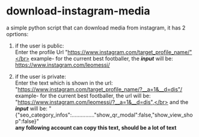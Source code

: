 # download-instagram-media
a simple python script that can download media from instagram, it has 2 oprtions:</br>
1. if the user is public:</br>
  Enter the profile Url "https://www.instagram.com/target_profile_name/"</br>
  example- for the current best footballer, the ***input*** will be: https://www.instagram.com/leomessi/</br>
  
2. if the user is private:</br>
  Enter the text which is shown in the url: "https://www.instagram.com/target_profile_name/?__a=1&__d=dis"/</br>
  example- for the current best footballer, the url will be: "https://www.instagram.com/leomessi/?__a=1&__d=dis",</br>
  and the ***input*** will be: "{"seo_category_infos":..............."show_qr_modal":false,"show_view_shop":false}"</br>
  **any following account can copy this text, should be a lot of text**
  

